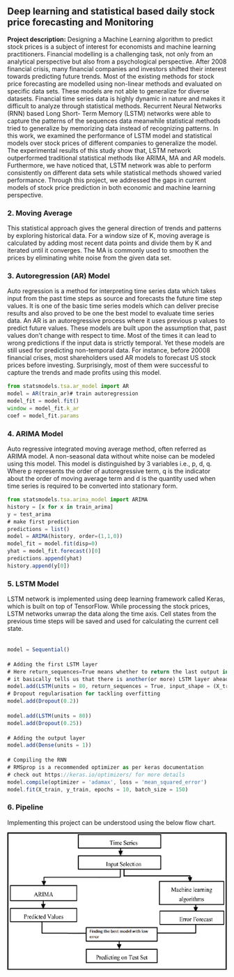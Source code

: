 ## Deep learning and statistical based daily stock price forecasting and Monitoring

**Project description:** Designing a Machine Learning algorithm to predict stock prices is a subject of interest for economists and machine learning practitioners. Financial modelling is a challenging task, not only from an analytical perspective but also from a psychological perspective. After 2008 financial crisis, many financial companies and investors shifted their interest towards predicting future trends. Most of the existing methods for stock price forecasting are modelled using non-linear methods and evaluated on specific data sets. These models are not able to generalize for diverse datasets. Financial time series data is highly dynamic in nature and makes it difficult to analyze through statistical methods. Recurrent Neural Networks (RNN) based Long Short- Term Memory (LSTM) networks were able to capture the patterns of the sequences data meanwhile statistical methods tried to generalize by memorizing data instead of recognizing patterns. In this work, we examined the performance of LSTM model and statistical models over stock prices of different companies to generalize the model. The experimental results of this study show that, LSTM network outperformed traditional statistical methods like ARIMA, MA and AR models. Furthermore, we have noticed that, LSTM network was able to perform consistently on different data sets while statistical methods showed varied performance. Through this project, we addressed the gaps in current models of stock price prediction in both economic and machine learning perspective.



### 2. Moving Average
This statistical approach gives the general direction of trends and patterns by exploring historical data. For a window size of K, moving average is calculated by adding most recent data points and divide them by K and iterated until it converges. The MA is commonly used to smoothen the prices by eliminating white noise from the given data set.

### 3. Autoregression (AR) Model 
Auto regression is a method for interpreting time series data which takes input from the past time steps as source and forecasts the future time step values. It is one of the basic time series models which can deliver precise results and also proved to be one the best model to evaluate time series data. An AR is an autoregressive process where it uses previous p values to predict future values. These models are built upon the assumption that, past values don’t change with respect to time. Most of the times it can lead to wrong predictions if the input data is strictly temporal. Yet these models are still used for predicting non-temporal data. For instance, before 20008 financial crises, most shareholders used AR models to forecast US stock prices before investing. Surprisingly, most of them were successful to capture the trends and made profits using this model. 

```javascript
from statsmodels.tsa.ar_model import AR
model = AR(train_ar)# train autoregression
model_fit = model.fit()
window = model_fit.k_ar
coef = model_fit.params
```
### 4. ARIMA Model
Auto regressive integrated moving average method, often referred as ARIMA model. A non-seasonal data without white noise can be modeled using this model. This model is distinguished by 3 variables i.e., p, d, q. Where p represents the order of autoregressive term, q is the indicator about the order of moving average term and d is the quantity used when time series is required to be converted into stationary form.

```javascript
from statsmodels.tsa.arima_model import ARIMA
history = [x for x in train_arima]
y = test_arima
# make first prediction
predictions = list()
model = ARIMA(history, order=(1,1,0))
model_fit = model.fit(disp=0)
yhat = model_fit.forecast()[0]
predictions.append(yhat)
history.append(y[0])
```
### 5. LSTM Model
LSTM network is implemented using deep learning framework called Keras, which is built on top of TensorFlow. While processing the stock prices, LSTM networks unwrap the data along the time axis. Cell states from the previous time steps will be saved and used for calculating the current cell state.

```javascript

model = Sequential()

# Adding the first LSTM layer 
# Here return_sequences=True means whether to return the last output in the output sequence, or the full sequence.
# it basically tells us that there is another(or more) LSTM layer ahead in the network.
model.add(LSTM(units = 80, return_sequences = True, input_shape = (X_train.shape[1], 1)))
# Dropout regularisation for tackling overfitting
model.add(Dropout(0.2))

model.add(LSTM(units = 80))
model.add(Dropout(0.25))

# Adding the output layer
model.add(Dense(units = 1))

# Compiling the RNN
# RMSprop is a recommended optimizer as per keras documentation
# check out https://keras.io/optimizers/ for more details
model.compile(optimizer = 'adamax', loss = 'mean_squared_error')
model.fit(X_train, y_train, epochs = 10, batch_size = 150)
```

### 6. Pipeline
Implementing this project can be understood using the below flow chart. 

<img src="images/pipeline.png?raw=true"/>

